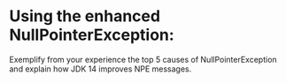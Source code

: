 # Using the enhanced NullPointerException:

Exemplify from your experience the top 5 causes of NullPointerException and explain how JDK 14 improves NPE messages.